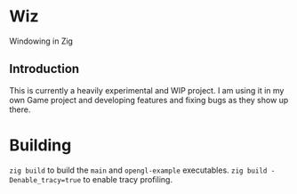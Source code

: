 # Wiz
Windowing in Zig


## Introduction
This is currently a heavily experimental and WIP project. I am using it in my own Game project and developing features and fixing bugs
as they show up there.

# Building
`zig build` to build the `main` and `opengl-example` executables.
`zig build -Denable_tracy=true` to enable tracy profiling.
